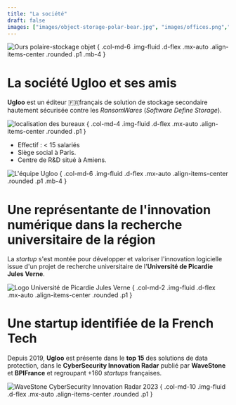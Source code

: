 ```yaml
---
title: "La société"
draft: false
images: ["images/object-storage-polar-bear.jpg", "images/offices.png","images/ulgoo-team.jpg","images/Universite_de_Picardie_logo.svg","images/wavestone-innovation-radar-2023.png"]
---
```


![Ours polaire-stockage objet](images/object-storage-polar-bear.jpg "[img]Ours polaire-stockage objet")
{ .col-md-6 .img-fluid .d-flex .mx-auto .align-items-center .rounded .p1 .mb-4 } 

# La société Ugloo et ses amis

**Ugloo** est un éditeur 🇫🇷français de solution de stockage secondaire hautement sécurisée contre les _RansomWares_ (_Software Define Storage_). 

![localisation des bureaux](images/offices.png "[img]Localisation des bureaux")
{ .col-md-4 .img-fluid .d-flex .mx-auto .align-items-center .rounded .p1 }

* Effectif : < 15 salariés
* Siège social à Paris.  
* Centre de R&D situé à Amiens.

![L'équipe Ugloo](images/ugloo-team.jpg "[img]L'équipe Ugloo")
{ .col-md-6 .img-fluid .d-flex .mx-auto .align-items-center .rounded .p1 .mb-4 }

# Une représentante de l'innovation numérique dans la recherche universitaire de la région

La *startup* s'est montée pour développer et valoriser l'innovation logicielle issue d'un projet de recherche universitaire de l'**Université de Picardie Jules Verne**.

![Logo Université de Picardie Jules Verne](images/Universite_de_Picardie_logo.svg "[img]Logo Université de Picardie Jules Verne")
{ .col-md-2 .img-fluid .d-flex .mx-auto .align-items-center .rounded .p1 }

# Une startup identifiée de la French Tech

Depuis 2019, **Ugloo** est présente dans le **top 15** des solutions de data protection, dans le **CyberSecurity Innovation Radar** publié par **WaveStone** et **BPIFrance** et regroupant +160 _startups_ françaises.

![WaveStone CyberSecurity Innovation Radar 2023](images/wavestone-innovation-radar-2023.png "[img]WaveStone CyberSecurity Innovation Radar 2023")
{ .col-md-10 .img-fluid .d-flex .mx-auto .align-items-center .rounded .p1 }

